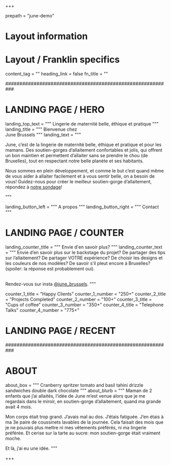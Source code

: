 +++

prepath = "june-demo"

# Layout information

# Layout / Franklin specifics

content_tag  = ""
heading_link = false
fn_title = ""

###########################################################
# LANDING PAGE / HERO
landing_top_text = """
  Lingerie de maternité belle, éthique et pratique
  """
landing_title = """
  Bienvenue chez <br> June Brussels
  """
landing_text = """
  <p>
    June, c’est de la lingerie de maternité belle, éthique et pratique et pour les mamans.
    Des soutien-gorges d’allaitement confortables et jolis, qui offrent un bon maintien
    et permettent d’allaiter sans se prendre le chou (de Bruxelles), tout en respectant
    notre belle planète et ses habitants.
  </p>

  <p>
    Nous sommes en plein développement, et comme le but c’est quand même de vous aider à
    allaiter facilement et à vous sentir belle, on a besoin de vous!
    Guidez-nous pour créer le meilleur soutien-gorge d’allaitement, répondez à
    <a href="https://www.surveymonkey.com/r/junebrussels">notre sondage</a>!
  </p>
  """

landing_button_left = """
  A propos
  """
landing_button_right = """
  Contact
  """
# LANDING PAGE / COUNTER
landing_counter_title = """
  Envie d'en savoir plus?
  """
landing_counter_text = """
  Envie d’en savoir plus sur le backstage du projet?
  De partager des tips sur l’allaitement?
  De partager VOTRE expérience?
  De choisir les designs et les couleurs de nos modèles?
  De savoir s’il pleut encore à Bruxelles? (spoiler: la réponse est probablement oui).
  <br><br>

  Rendez-vous sur insta <a href="https://www.instagram.com/june_brussels/" style="color:var(--brique);">@june_brussels</a>.
  """

counter_1_title = "Happy Clients"
counter_1_number = "250+"
counter_2_title = "Projects Completed"
counter_2_number = "100+"
counter_3_title = "Cups of coffee"
counter_3_number = "350+"
counter_4_title = "Telephone Talks"
counter_4_number = "775+"

# LANDING PAGE / RECENT

###########################################################
# ABOUT
about_box = """
  Cranberry spritzer tomato and basil tahini drizzle sandwiches double dark chocolate
  """
about_blurb = """
  Maman de 2 enfants que j’ai allaités, l’idée de June m’est venue alors que je me regardais dans le miroir, en soutien-gorge d’allaitement, quand ma grande avait 4 mois.

  Mon corps était trop grand. J’avais mal au dos. J’étais fatiguée. J’en étais à ma 3e paire de coussinets lavables de la journée. Cela faisait des mois que je ne pouvais plus mettre ni mes vêtements préférés, ni ma lingerie préférée. Et cerise sur la tarte au sucre: mon soutien-gorge était vraiment moche.

  Et là, j’ai eu une idée.
  """

+++

